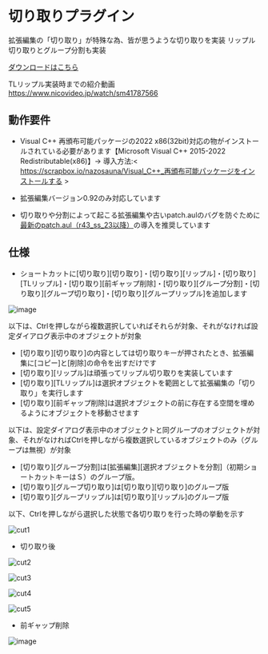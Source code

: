 # 切り取りプラグイン
拡張編集の「切り取り」が特殊な為、皆が思うような切り取りを実装
リップル切り取りとグループ分割も実装

[ダウンロードはこちら](../../releases/)

TLリップル実装時までの紹介動画 https://www.nicovideo.jp/watch/sm41787566

## 動作要件
- Visual C++ 再頒布可能パッケージの2022 x86(32bit)対応の物がインストールされている必要があります【Microsoft Visual C++ 2015-2022 Redistributable(x86)】→ 導入方法:< https://scrapbox.io/nazosauna/Visual_C++_再頒布可能パッケージをインストールする >

- 拡張編集バージョン0.92のみ対応しています

- 切り取りや分割によって起こる拡張編集や古いpatch.aulのバグを防ぐために[最新のpatch.aul（r43_ss_23以降）](https://scrapbox.io/nazosauna/patch.aul)の導入を推奨しています

## 仕様
- ショートカットに[切り取り][切り取り]・[切り取り][リップル]・[切り取り][TLリップル]・[切り取り][前ギャップ削除]・[切り取り][グループ分割]・[切り取り][グループ切り取り]・[切り取り][グループリップル]を追加します

![image](https://github.com/nazonoSAUNA/tl_Item_cut/assets/99536641/bcba592b-8a1f-48f6-b191-1c0f01390554)



以下は、Ctrlを押しながら複数選択していればそれらが対象、それがなければ設定ダイアログ表示中のオブジェクトが対象
- [切り取り][切り取り]の内容としては切り取りキーが押されたとき、拡張編集に[コピー]と[削除]の命令を出すだけです
- [切り取り][リップル]は頑張ってリップル切り取りを実装しています
- [切り取り][TLリップル]は選択オブジェクトを範囲として拡張編集の「切り取り」を実行します
- [切り取り][前ギャップ削除]は選択オブジェクトの前に存在する空間を埋めるようにオブジェクトを移動させます

以下は、設定ダイアログ表示中のオブジェクトと同グループのオブジェクトが対象、それがなければCtrlを押しながら複数選択しているオブジェクトのみ（グループは無視）が対象
- [切り取り][グループ分割]は[拡張編集][選択オブジェクトを分割]（初期ショートカットキーはＳ）のグループ版。
- [切り取り][グループ切り取り]は[切り取り][切り取り]のグループ版
- [切り取り][グループリップル]は[切り取り][リップル]のグループ版


以下、Ctrlを押しながら選択した状態で各切り取りを行った時の挙動を示す

![cut1](https://user-images.githubusercontent.com/99536641/217500789-abf8dfa0-5280-44d9-919d-6da92cd01824.png)

- 切り取り後

![cut2](https://user-images.githubusercontent.com/99536641/217500796-2efa4a5a-a069-4211-b882-8600c182b936.png)

![cut3](https://user-images.githubusercontent.com/99536641/217500799-7c6bf265-4719-4734-8e24-c8423ada5f85.png)

![cut4](https://user-images.githubusercontent.com/99536641/217500802-a564ccd1-4e95-4250-941f-17232b4770f4.png)

![cut5](https://user-images.githubusercontent.com/99536641/217500805-040a2d2a-952e-459e-a700-fe27995524cc.png)

- 前ギャップ削除

![image](https://github.com/nazonoSAUNA/tl_Item_cut/assets/99536641/11c8238c-b301-4ab3-bcdf-065c962c7f3a)

